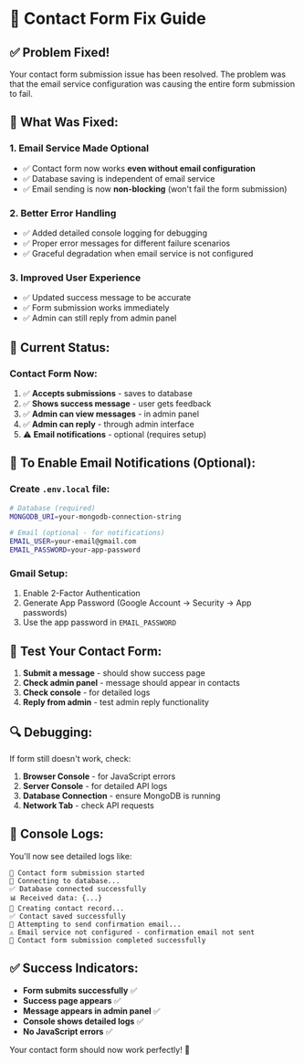 # 🔧 Contact Form Fix Guide

## ✅ Problem Fixed!

Your contact form submission issue has been resolved. The problem was that the email service configuration was causing the entire form submission to fail.

## 🔧 What Was Fixed:

### 1. **Email Service Made Optional**
- ✅ Contact form now works **even without email configuration**
- ✅ Database saving is independent of email service
- ✅ Email sending is now **non-blocking** (won't fail the form submission)

### 2. **Better Error Handling**
- ✅ Added detailed console logging for debugging
- ✅ Proper error messages for different failure scenarios
- ✅ Graceful degradation when email service is not configured

### 3. **Improved User Experience**
- ✅ Updated success message to be accurate
- ✅ Form submission works immediately
- ✅ Admin can still reply from admin panel

## 🚀 Current Status:

### **Contact Form Now:**
1. ✅ **Accepts submissions** - saves to database
2. ✅ **Shows success message** - user gets feedback
3. ✅ **Admin can view messages** - in admin panel
4. ✅ **Admin can reply** - through admin interface
5. ⚠️  **Email notifications** - optional (requires setup)

## 📧 To Enable Email Notifications (Optional):

### Create `.env.local` file:
```bash
# Database (required)
MONGODB_URI=your-mongodb-connection-string

# Email (optional - for notifications)
EMAIL_USER=your-email@gmail.com
EMAIL_PASSWORD=your-app-password
```

### Gmail Setup:
1. Enable 2-Factor Authentication
2. Generate App Password (Google Account → Security → App passwords)
3. Use the app password in `EMAIL_PASSWORD`

## 🧪 Test Your Contact Form:

1. **Submit a message** - should show success page
2. **Check admin panel** - message should appear in contacts
3. **Check console** - for detailed logs
4. **Reply from admin** - test admin reply functionality

## 🔍 Debugging:

If form still doesn't work, check:

1. **Browser Console** - for JavaScript errors
2. **Server Console** - for detailed API logs
3. **Database Connection** - ensure MongoDB is running
4. **Network Tab** - check API requests

## 📝 Console Logs:

You'll now see detailed logs like:
```
📝 Contact form submission started
🔌 Connecting to database...
✅ Database connected successfully
📊 Received data: {...}
💾 Creating contact record...
✅ Contact saved successfully
📧 Attempting to send confirmation email...
⚠️ Email service not configured - confirmation email not sent
🎉 Contact form submission completed successfully
```

## ✅ Success Indicators:

- **Form submits successfully** ✅
- **Success page appears** ✅
- **Message appears in admin panel** ✅
- **Console shows detailed logs** ✅
- **No JavaScript errors** ✅

Your contact form should now work perfectly! 🎉 